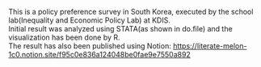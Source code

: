 This is a policy preference survey in South Korea, executed by the school lab(Inequality and  Economic Policy Lab) at  KDIS. <br>
Initial result was analyzed using STATA(as shown in do.file) and the visualization has been done by R. <br>
The result has also been published using Notion: https://literate-melon-1c0.notion.site/f95c0e836a124048be0fae9e7550a892 <br>
